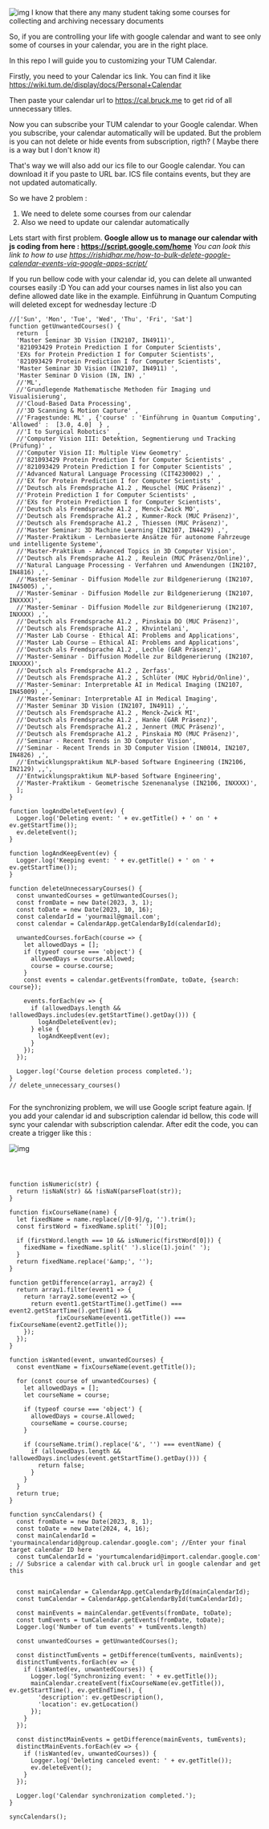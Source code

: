 ![img](logo.png)
I know that there any many student taking some courses for collecting and archiving necessary documents

So, if you are controlling your life with google calendar and want to see only some of courses in your calendar, 
you are in the right place.

In this repo I will guide you to customizing your TUM Calendar.


Firstly, you need to your Calendar ics link. You can find it like https://wiki.tum.de/display/docs/Personal+Calendar

Then paste your calendar url to https://cal.bruck.me to get rid of all unnecessary titles. 

Now you can subscribe your TUM calendar to your Google calendar. When you subscribe, your calendar automatically will be updated. But the problem is you can not delete or hide events from subscription, rigth? ( Maybe there is a way but I don't know it)

That's way we will also add our ics file to our Google calendar. You can download it if you paste to URL bar. 
ICS file contains events, but they are not updated automatically.

So we have 2 problem :
1. We need to delete some courses from our calendar
2. Also we need to update our calendar automatically

Lets start with first problem.
**Google allow us to manage our calendar with js coding from here : https://script.google.com/home**
_You can look this link to how to use https://rishidhar.me/how-to-bulk-delete-google-calendar-events-via-google-apps-script/_

If you run bellow code with your calendar id, you can delete all unwanted courses easily :D
You can add your courses names in list also you can define allowed date like in the example. Einführung in Quantum Computing will deleted except for wednesday lecture :D
```
//['Sun', 'Mon', 'Tue', 'Wed', 'Thu', 'Fri', 'Sat']
function getUnwantedCourses() {
  return  [
  'Master Seminar 3D Vision (IN2107, IN4911)',
  '821093429 Protein Prediction I for Computer Scientists',
  'EXs for Protein Prediction I for Computer Scientists',
  '821093429 Protein Prediction I for Computer Scientists',
  'Master Seminar 3D Vision (IN2107, IN4911) ',
  'Master Seminar D Vision (IN, IN) ,'
  //'ML',
  //'Grundlegende Mathematische Methoden für Imaging und Visualisierung',
  //'Cloud-Based Data Processing',
  //'3D Scanning & Motion Capture' ,
  //'Fragestunde: ML' , {'course' : 'Einführung in Quantum Computing', 'Allowed' :  [3.0, 4.0]  } ,
  //'I to Surgical Robotics'  ,
  //'Computer Vision III: Detektion, Segmentierung und Tracking (Prüfung)' ,
  //'Computer Vision II: Multiple View Geometry' , 
  //'821093429 Protein Prediction I for Computer Scientists' ,
  //'821093429 Protein Prediction I for Computer Scientists' , 
  //'Advanced Natural Language Processing (CIT4230002) ,' , 
  //'EX for Protein Prediction I for Computer Scientists' , 
  //'Deutsch als Fremdsprache A1.2 , Meuschel (MUC Präsenz)' , 
  //'Protein Prediction I for Computer Scientists' , 
  //'EXs for Protein Prediction I for Computer Scientists',
  //'Deutsch als Fremdsprache A1.2 , Menck-Zwick MO',
  //'Deutsch als Fremdsprache A1.2 , Kummer-Rock (MUC Präsenz)',
  //'Deutsch als Fremdsprache A1.2 , Thiessen (MUC Präsenz)',
  //'Master Seminar: 3D Machine Learning (IN2107, IN4429) ,',
  //'Master-Praktikum - Lernbasierte Ansätze für autonome Fahrzeuge und intelligente Systeme',
  //'Master-Praktikum - Advanced Topics in 3D Computer Vision',
  //'Deutsch als Fremdsprache A1.2 , Reulein (MUC Präsenz/Online)',
  //'Natural Language Processing - Verfahren und Anwendungen (IN2107, IN4816) ,',
  //'Master-Seminar - Diffusion Modelle zur Bildgenerierung (IN2107, IN45005) ,',
  //'Master-Seminar - Diffusion Modelle zur Bildgenerierung (IN2107, INXXXX)',
  //'Master-Seminar - Diffusion Modelle zur Bildgenerierung (IN2107, INXXXX) ,',
  //'Deutsch als Fremdsprache A1.2 , Pinskaia DO (MUC Präsenz)',
  //'Deutsch als Fremdsprache A1.2 , Khvintelani',
  //'Master Lab Course - Ethical AI: Problems and Applications',
  //'Master Lab Course – Ethical AI: Problems and Applications',
  //'Deutsch als Fremdsprache A1.2 , Lechle (GAR Präsenz)',
  //'Master-Seminar - Diffusion Modelle zur Bildgenerierung (IN2107, INXXXX)',
  //'Deutsch als Fremdsprache A1.2 , Zerfass',
  //'Deutsch als Fremdsprache A1.2 , Schlüter (MUC Hybrid/Online)',
  //'Master-Seminar: Interpretable AI in Medical Imaging (IN2107, IN45009) ,',
  //'Master-Seminar: Interpretable AI in Medical Imaging',
  //'Master Seminar 3D Vision (IN2107, IN4911) ,',
  //'Deutsch als Fremdsprache A1.2 , Menck-Zwick MI',
  //'Deutsch als Fremdsprache A1.2 , Hanke (GAR Präsenz)',
  //'Deutsch als Fremdsprache A1.2 , Jennert (MUC Präsenz)',
  //'Deutsch als Fremdsprache A1.2 , Pinskaia MO (MUC Präsenz)',
  //'Seminar - Recent Trends in 3D Computer Vision',
  //'Seminar - Recent Trends in 3D Computer Vision (IN0014, IN2107, IN4826) ,',
  //'Entwicklungspraktikum NLP-based Software Engineering (IN2106, IN2129) ,,',
  //'Entwicklungspraktikum NLP-based Software Engineering',
  //'Master-Praktikum - Geometrische Szenenanalyse (IN2106, INXXXX)',
  ];
}

function logAndDeleteEvent(ev) {
  Logger.log('Deleting event: ' + ev.getTitle() + ' on ' + ev.getStartTime());
  ev.deleteEvent();
}

function logAndKeepEvent(ev) {
  Logger.log('Keeping event: ' + ev.getTitle() + ' on ' + ev.getStartTime());
}

function deleteUnnecessaryCourses() {
  const unwantedCourses = getUnwantedCourses();
  const fromDate = new Date(2023, 3, 1);
  const toDate = new Date(2023, 10, 16);
  const calendarId = 'yourmail@gmail.com';
  const calendar = CalendarApp.getCalendarById(calendarId);

  unwantedCourses.forEach(course => {
    let allowedDays = [];
    if (typeof course === 'object') {
      allowedDays = course.Allowed;
      course = course.course;
    }
    const events = calendar.getEvents(fromDate, toDate, {search: course});

    events.forEach(ev => {
      if (allowedDays.length && !allowedDays.includes(ev.getStartTime().getDay())) {
        logAndDeleteEvent(ev);
      } else {
        logAndKeepEvent(ev);
      }
    });
  });

  Logger.log('Course deletion process completed.');
}
// delete_unnecessary_courses()


```





For the synchronizing problem, we will use Google script feature again. Iƒ you add your calendar id and subscription calendar id bellow,
this code will sync your calendar with subscription calendar. After edit the code, you can create a trigger like this : 

![img](img.png)

```



function isNumeric(str) {
  return !isNaN(str) && !isNaN(parseFloat(str));
}

function fixCourseName(name) {
  let fixedName = name.replace(/[0-9]/g, '').trim();
  const firstWord = fixedName.split(' ')[0];

  if (firstWord.length === 10 && isNumeric(firstWord[0])) {
    fixedName = fixedName.split(' ').slice(1).join(' ');
  }
  return fixedName.replace('&amp;', '');
}

function getDifference(array1, array2) {
  return array1.filter(event1 => {
    return !array2.some(event2 => {
      return event1.getStartTime().getTime() === event2.getStartTime().getTime() &&
             fixCourseName(event1.getTitle()) === fixCourseName(event2.getTitle());
    });
  });
}

function isWanted(event, unwantedCourses) {
  const eventName = fixCourseName(event.getTitle());

  for (const course of unwantedCourses) {
    let allowedDays = [];
    let courseName = course;

    if (typeof course === 'object') {
      allowedDays = course.Allowed;
      courseName = course.course;
    }

    if (courseName.trim().replace('&', '') === eventName) {
      if (allowedDays.length && !allowedDays.includes(event.getStartTime().getDay())) {
        return false;
      }
    }
  }
  return true;
}

function syncCalendars() {
  const fromDate = new Date(2023, 8, 1);
  const toDate = new Date(2024, 4, 16);
  const mainCalendarId = 'yourmaincalendarid@group.calendar.google.com'; //Enter your final target calendar ID here
  const tumCalendarId = 'yourtumcalendarid@import.calendar.google.com' ; // Subsrice a calendar with cal.bruck url in google calendar and get this


  const mainCalendar = CalendarApp.getCalendarById(mainCalendarId);
  const tumCalendar = CalendarApp.getCalendarById(tumCalendarId);

  const mainEvents = mainCalendar.getEvents(fromDate, toDate);
  const tumEvents = tumCalendar.getEvents(fromDate, toDate);
  Logger.log('Number of tum events' + tumEvents.length)

  const unwantedCourses = getUnwantedCourses();

  const distinctTumEvents = getDifference(tumEvents, mainEvents);
  distinctTumEvents.forEach(ev => {
    if (isWanted(ev, unwantedCourses)) {
      Logger.log('Synchronizing event: ' + ev.getTitle());
      mainCalendar.createEvent(fixCourseName(ev.getTitle()), ev.getStartTime(), ev.getEndTime(), {
        'description': ev.getDescription(),
        'location': ev.getLocation()
      });
    }
  });

  const distinctMainEvents = getDifference(mainEvents, tumEvents);
  distinctMainEvents.forEach(ev => {
    if (!isWanted(ev, unwantedCourses)) {
      Logger.log('Deleting canceled event: ' + ev.getTitle());
      ev.deleteEvent();
    }
  });

  Logger.log('Calendar synchronization completed.');
}

syncCalendars();
```

```
